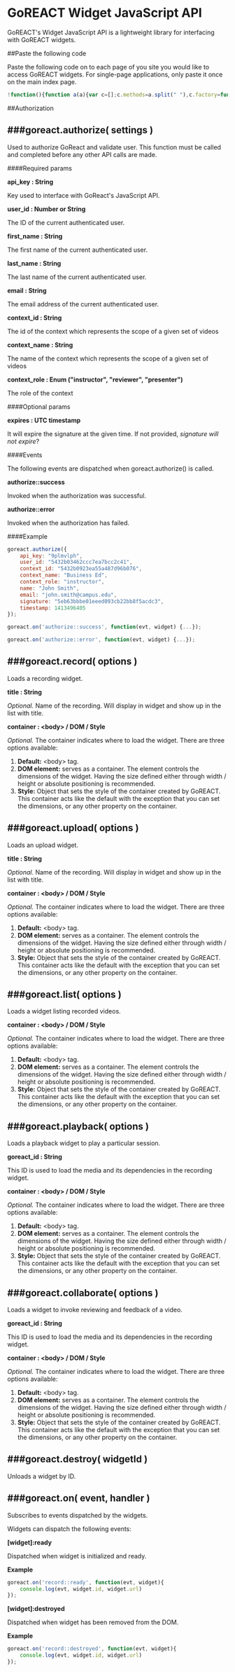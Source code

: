 GoREACT Widget JavaScript API
===
GoREACT's Widget JavaScript API is a lightweight library for interfacing with GoREACT widgets.

##Paste the following code

Paste the following code on to each page of you site you would like to access GoREACT widgets. For single-page applications, only paste it once on the main index page.

```js
!function(){function a(a){var c=[];c.methods=a.split(" "),c.factory=function(a){return function(){var b=Array.prototype.slice.call(arguments);return b.unshift(a),c.push(b),c}};for(var d=0;d<c.methods.length;d++){var e=c.methods[d];c[e]=c.factory(e)}var f=document.getElementsByTagName("script")[0];f.parentNode.insertBefore(b,f),window["goreact"]=c}var b=document.createElement("script");b.type="text/javascript",b.async=!0,b.src="../build/widgets.js",a("init on destroy record upload playback collaborate list")}();
```

##Authorization

###goreact.authorize( settings )
---

Used to authorize GoReact and validate user. This function must be called and completed before any other API calls are made.

####Required params

**api_key : String**

Key used to interface with GoReact's JavaScript API.

**user_id : Number or String**

The ID of the current authenticated user.

**first_name : String**

The first name of the current authenticated user.

**last_name : String**

The last name of the current authenticated user.

**email : String**

The email address of the current authenticated user.

**context_id : String**

The id of the context which represents the scope of a given set of videos

**context_name : String**

The name of the context which represents the scope of a given set of videos

**context_role : Enum ("instructor", "reviewer", "presenter")**

The role of the context

####Optional params

**expires : UTC timestamp**

It will expire the signature at the given time. If not provided, *signature will not expire*?

####Events

The following events are dispatched when goreact.authorize() is called.

**authorize::success**

Invoked when the authorization was successful.

**authorize::error**

Invoked when the authorization has failed.


####Example

```js
goreact.authorize({
    api_key: "9plmvlph",
    user_id: "5432b03462ccc7ea7bcc2c41",
    context_id: "5432b0923ea55a487d96b076",
    context_name: "Business Ed",
    context_role: "instructor",
    name: "John Smith",
    email: "john.smith@campus.edu",
    signature: "5eb63bbbe01eeed093cb22bb8f5acdc3",
    timestamp: 1413496405
});

goreact.on('authorize::success', function(evt, widget) {...});

goreact.on('authorize::error', function(evt, widget) {...});
```

###goreact.record( options )
---

Loads a recording widget.

**title : String** 

*Optional.* Name of the recording. Will display in widget and show up in the list with title.

**container : &lt;body> / DOM / Style** 

*Optional.* The container indicates where to load the widget. There are three options available:

1. **Default:** &lt;body> tag.
2. **DOM element:** serves as a container. The element controls the dimensions of the widget. Having the size defined either through width / height or absolute positioning is recommended.
3. **Style:** Object that sets the style of the container created by GoREACT. This container acts like the default with the exception that you can set the dimensions, or any other property on the container.


###goreact.upload( options )
---

Loads an upload widget.

**title : String** 

*Optional.* Name of the recording. Will display in widget and show up in the list with title.

**container : &lt;body> / DOM / Style** 

*Optional.* The container indicates where to load the widget. There are three options available:

1. **Default:** &lt;body> tag.
2. **DOM element:** serves as a container. The element controls the dimensions of the widget. Having the size defined either through width / height or absolute positioning is recommended.
3. **Style:** Object that sets the style of the container created by GoREACT. This container acts like the default with the exception that you can set the dimensions, or any other property on the container.

###goreact.list( options )
---

Loads a widget listing recorded videos.

**container : &lt;body> / DOM / Style** 

*Optional.* The container indicates where to load the widget. There are three options available:

1. **Default:** &lt;body> tag.
2. **DOM element:** serves as a container. The element controls the dimensions of the widget. Having the size defined either through width / height or absolute positioning is recommended.
3. **Style:** Object that sets the style of the container created by GoREACT. This container acts like the default with the exception that you can set the dimensions, or any other property on the container.

###goreact.playback( options )
---

Loads a playback widget to play a particular session.

**goreact_id : String** 

This ID is used to load the media and its dependencies in the recording widget.

**container : &lt;body> / DOM / Style** 

*Optional.* The container indicates where to load the widget. There are three options available:

1. **Default:** &lt;body> tag.
2. **DOM element:** serves as a container. The element controls the dimensions of the widget. Having the size defined either through width / height or absolute positioning is recommended.
3. **Style:** Object that sets the style of the container created by GoREACT. This container acts like the default with the exception that you can set the dimensions, or any other property on the container.

###goreact.collaborate( options )
---

Loads a widget to invoke reviewing and feedback of a video.

**goreact_id : String** 

This ID is used to load the media and its dependencies in the recording widget.

**container : &lt;body> / DOM / Style** 

*Optional.* The container indicates where to load the widget. There are three options available:

1. **Default:** &lt;body> tag.
2. **DOM element:** serves as a container. The element controls the dimensions of the widget. Having the size defined either through width / height or absolute positioning is recommended.
3. **Style:** Object that sets the style of the container created by GoREACT. This container acts like the default with the exception that you can set the dimensions, or any other property on the container.

###goreact.destroy( widgetId )
---

Unloads a widget by ID.

###goreact.on( event, handler )
---

Subscribes to events dispatched by the widgets.

Widgets can dispatch the following events:

**[widget]:ready**

Dispatched when widget is initialized and ready.

**Example**

```js
goreact.on('record::ready', function(evt, widget){
	console.log(evt, widget.id, widget.url)
});
```

**[widget]:destroyed**

Dispatched when widget has been removed from the DOM.

**Example**

```js
goreact.on('record::destroyed', function(evt, widget){
	console.log(evt, widget.id, widget.url)
});
```